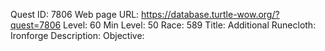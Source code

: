 Quest ID: 7806
Web page URL: https://database.turtle-wow.org/?quest=7806
Level: 60
Min Level: 50
Race: 589
Title: Additional Runecloth: Ironforge
Description: 
Objective: 
